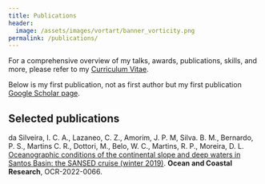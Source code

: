 ```yaml
---
title: Publications
header:
  image: /assets/images/vortart/banner_vorticity.png
permalink: /publications/
---
```

For a comprehensive overview of my talks, awards, publications, skills, and more, please refer to my [Curriculum Vitae](https://raw.githubusercontent.com/rafacmartins/rafacmartins.github.io/master/assets/pdf/cv_rafael_maio_2024.pdf).

Below is my first publication, not as first author but my first publication [Google Scholar
page](https://scholar.google.com/citations?user=GjAn9VwAAAAJ&hl=pt-BR).

Selected publications
---------------------

da Silveira, I. C. A., Lazaneo, C. Z., Amorim, J. P. M, Silva. B. M., Bernardo, P. S., Martins C. R., Dottori, M., Belo, W. C., Martins, R. P., Moreira, D. L. [Oceanographic conditions of the continental slope and deep waters in Santos Basin: the SANSED cruise (winter 2019)](https://doi.org/10.1590/2675-2824071.2206icas). **Ocean and Coastal Research**, OCR-2022-0066.

<!-- {% include pubpage.html %} -->



